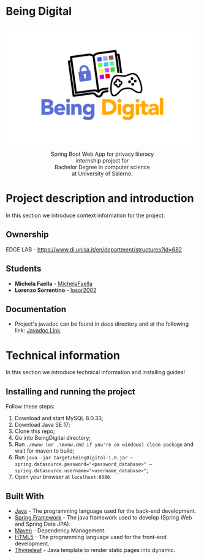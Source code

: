 # Being Digital

<p align = "center">
  <img src = "src/main/resources/static/img/BeingDigital2.png" width="577" alt="Logo">
</p>

<p align = "center">
  Spring Boot Web App for privacy literacy
  <br>
  internship project for
  <br>
  Bachelor Degree in computer science 
  <br>
  at University of Salerno.
</p>

# Project description and introduction

In this section we introduce context information for the project.

## Ownership
EDGE LAB - https://www.di.unisa.it/en/department/structures?id=682

## Students

* **Michela Faella**  - [MichelaFaella](https://github.com/MichelaFaella)
* **Lorenzo Sorrentino**  - [losor2002](https://github.com/losor2002)

## Documentation

* Project's javadoc can be found in *docs* directory and at the following
  link: [Javadoc Link](https://michelafaella.github.io/BeingDigital/).


# Technical information

In this section we introduce technical information and installing guides!

## Installing and running the project

Follow these steps:

1. Download and start MySQL 8.0.33;
2. Download Java SE 17;
3. Clone this repo;
4. Go into BeingDigital directory;
5. Run `./mwnw (or .\mvnw.cmd if you're on windows) clean package` and wait for maven to build;
6. Run `java -jar target/BeingDigital-1.0.jar –spring.datasource.password="<password_database>"
   –spring.datasource.username="<username_database>"`;
7. Open your browser at `localhost:8080`.

## Built With

* [Java](https://jdk.java.net/17/) - The programming language used for the back-end development.
* [Spring Framework](https://spring.io/) - The java framework used to develop (Spring Web and Spring Data JPA).
* [Maven](https://maven.apache.org/) - Dependency Management.
* [HTML5](https://www.w3schools.com/html/default.asp) - The programming language used for the front-end development.
* [Thymeleaf](https://www.thymeleaf.org/) - Java template to render static pages into dynamic.


